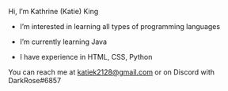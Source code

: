 Hi, I’m Kathrine (Katie) King 

- I’m interested in learning all types of programming languages

- I’m currently learning Java

- I have experience in HTML, CSS, Python

You can reach me at katiek2128@gmail.com or on Discord with DarkRose#6857

<!---
DarkRose2021/DarkRose2021 is a ✨ special ✨ repository because its `README.md` (this file) appears on your GitHub profile.
You can click the Preview link to take a look at your changes.
--->
